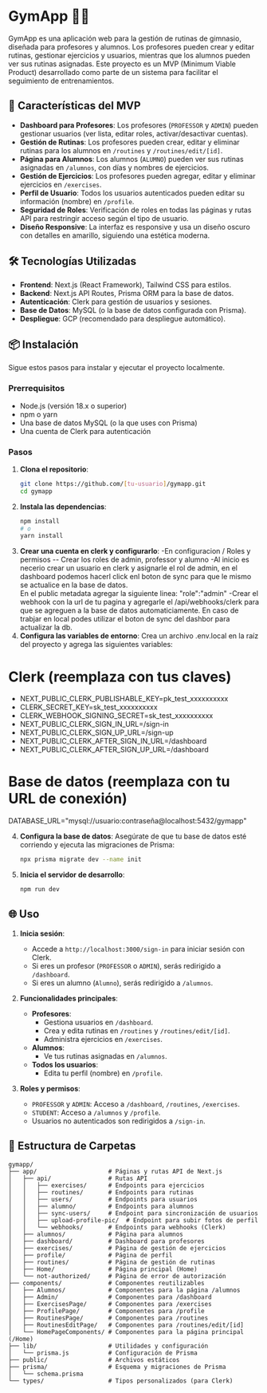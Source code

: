 # GymApp 🏋️‍♂️

GymApp es una aplicación web para la gestión de rutinas de gimnasio, diseñada para profesores y alumnos. Los profesores pueden crear y editar rutinas, gestionar ejercicios y usuarios, mientras que los alumnos pueden ver sus rutinas asignadas. Este proyecto es un MVP (Minimum Viable Product) desarrollado como parte de un sistema para facilitar el seguimiento de entrenamientos.

## 🚀 Características del MVP

- **Dashboard para Profesores**: Los profesores (`PROFESSOR` y `ADMIN`) pueden gestionar usuarios (ver lista, editar roles, activar/desactivar cuentas).
- **Gestión de Rutinas**: Los profesores pueden crear, editar y eliminar rutinas para los alumnos en `/routines` y `/routines/edit/[id]`.
- **Página para Alumnos**: Los alumnos (`ALUMNO`) pueden ver sus rutinas asignadas en `/alumnos`, con días y nombres de ejercicios.
- **Gestión de Ejercicios**: Los profesores pueden agregar, editar y eliminar ejercicios en `/exercises`.
- **Perfil de Usuario**: Todos los usuarios autenticados pueden editar su información (nombre) en `/profile`.
- **Seguridad de Roles**: Verificación de roles en todas las páginas y rutas API para restringir acceso según el tipo de usuario.
- **Diseño Responsive**: La interfaz es responsive y usa un diseño oscuro con detalles en amarillo, siguiendo una estética moderna.

## 🛠 Tecnologías Utilizadas

- **Frontend**: Next.js (React Framework), Tailwind CSS para estilos.
- **Backend**: Next.js API Routes, Prisma ORM para la base de datos.
- **Autenticación**: Clerk para gestión de usuarios y sesiones.
- **Base de Datos**: MySQL (o la base de datos configurada con Prisma).
- **Despliegue**: GCP (recomendado para despliegue automático).

## 📦 Instalación

Sigue estos pasos para instalar y ejecutar el proyecto localmente.

### Prerrequisitos

- Node.js (versión 18.x o superior)
- npm o yarn
- Una base de datos MySQL (o la que uses con Prisma)
- Una cuenta de Clerk para autenticación 

### Pasos

1. **Clona el repositorio**:
   ```bash
   git clone https://github.com/[tu-usuario]/gymapp.git
   cd gymapp
2. **Instala las dependencias**:
     ```bash
   npm install
   # o
   yarn install
3. **Crear una cuenta en clerk y configurarlo**:
    -En configuracion / Roles y permisos -- Crear los roles de admin, professor y alumno
    -Al inicio es necerio crear un usuario en clerk y asignarle el rol de admin, en el dashboard podemos hacerl click enl boton de sync para que le mismo se actualice en la base de datos.   
     En el public metadata agregar la siguiente linea: "role":"admin"
    -Crear el webhook con la url de tu pagina y agregarle el /api/webhooks/clerk para que se agreguen a la base de datos automaticiamente.
      En caso de trabjar en local podes utilizar el boton de sync del dashbor para actualizar la db. 
3. **Configura las variables de entorno**:
Crea un archivo .env.local en la raíz del proyecto y agrega las siguientes variables:
  # Clerk (reemplaza con tus claves)
- NEXT_PUBLIC_CLERK_PUBLISHABLE_KEY=pk_test_xxxxxxxxxx  
- CLERK_SECRET_KEY=sk_test_xxxxxxxxxx  
- CLERK_WEBHOOK_SIGNING_SECRET=sk_test_xxxxxxxxxx  
- NEXT_PUBLIC_CLERK_SIGN_IN_URL=/sign-in  
- NEXT_PUBLIC_CLERK_SIGN_UP_URL=/sign-up  
- NEXT_PUBLIC_CLERK_AFTER_SIGN_IN_URL=/dashboard  
- NEXT_PUBLIC_CLERK_AFTER_SIGN_UP_URL=/dashboard  
  
# Base de datos (reemplaza con tu URL de conexión)
   
  DATABASE_URL="mysql://usuario:contraseña@localhost:5432/gymapp"

4. **Configura la base de datos**:
Asegúrate de que tu base de datos esté corriendo y ejecuta las migraciones de Prisma:
     ```bash
   npx prisma migrate dev --name init
     
5. **Inicia el servidor de desarrollo**:
     ```bash
   npm run dev
     
## 🌐 Uso

1. **Inicia sesión**:
   - Accede a `http://localhost:3000/sign-in` para iniciar sesión con Clerk.
   - Si eres un profesor (`PROFESSOR` o `ADMIN`), serás redirigido a `/dashboard`.
   - Si eres un alumno (`Alumno`), serás redirigido a `/alumnos`.

2. **Funcionalidades principales**:
   - **Profesores**:
     - Gestiona usuarios en `/dashboard`.
     - Crea y edita rutinas en `/routines` y `/routines/edit/[id]`.
     - Administra ejercicios en `/exercises`.
   - **Alumnos**:
     - Ve tus rutinas asignadas en `/alumnos`.
   - **Todos los usuarios**:
     - Edita tu perfil (nombre) en `/profile`.

3. **Roles y permisos**:
   - `PROFESSOR` y `ADMIN`: Acceso a `/dashboard`, `/routines`, `/exercises`.
   - `STUDENT`: Acceso a `/alumnos` y `/profile`.
   - Usuarios no autenticados son redirigidos a `/sign-in`.
  
## 📂 Estructura de Carpetas

```text
gymapp/
├── app/                    # Páginas y rutas API de Next.js
│   ├── api/                # Rutas API
│   │   ├── exercises/      # Endpoints para ejercicios
│   │   ├── routines/       # Endpoints para rutinas
│   │   ├── users/          # Endpoints para usuarios
│   │   ├── alumno/         # Endpoints para alumnos
│   │   ├── sync-users/     # Endpoint para sincronización de usuarios
│   │   ├── upload-profile-pic/  # Endpoint para subir fotos de perfil
│   │   └── webhooks/       # Endpoints para webhooks (Clerk)
│   ├── alumnos/            # Página para alumnos
│   ├── dashboard/          # Dashboard para profesores
│   ├── exercises/          # Página de gestión de ejercicios
│   ├── profile/            # Página de perfil
│   ├── routines/           # Página de gestión de rutinas
│   ├── Home/               # Página principal (Home)
│   └── not-authorized/     # Página de error de autorización
├── components/             # Componentes reutilizables
│   ├── Alumnos/            # Componentes para la página /alumnos
│   ├── Admin/              # Componentes para /dashboard
│   ├── ExercisesPage/      # Componentes para /exercises
│   ├── ProfilePage/        # Componentes para /profile
│   ├── RoutinesPage/       # Componentes para /routines
│   ├── RoutinesEditPage/   # Componentes para /routines/edit/[id]
│   └── HomePageComponents/ # Componentes para la página principal (/Home)
├── lib/                    # Utilidades y configuración
│   └── prisma.js           # Configuración de Prisma
├── public/                 # Archivos estáticos
├── prisma/                 # Esquema y migraciones de Prisma
│   └── schema.prisma
└── types/                  # Tipos personalizados (para Clerk)
